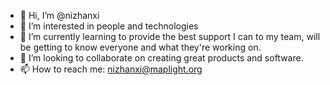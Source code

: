 - 👋 Hi, I’m @nizhanxi
- 👀 I’m interested in people and technologies
- 🌱 I’m currently learning to provide the best support I can to my team, will be getting to know everyone and what they're working on.
- 💞️ I’m looking to collaborate on creating great products and software.
- 📫 How to reach me: nizhanxi@maplight.org

<!---
nizhanxi/nizhanxi is a ✨ special ✨ repository because its `README.md` (this file) appears on your GitHub profile.
You can click the Preview link to take a look at your changes.
--->
